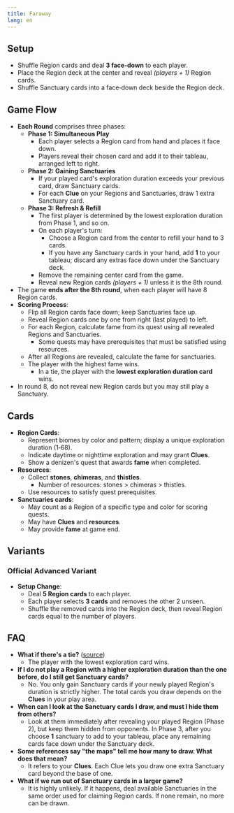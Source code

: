 ```yaml
---
title: Faraway
lang: en
---
```


## Setup

- Shuffle Region cards and deal **3 face‑down** to each player.
- Place the Region deck at the center and reveal *(players + 1)* Region cards.
- Shuffle Sanctuary cards into a face‑down deck beside the Region deck.

## Game Flow

- **Each Round** comprises three phases:
    - **Phase 1: Simultaneous Play**
        - Each player selects a Region card from hand and places it face down.
        - Players reveal their chosen card and add it to their tableau, arranged left to right.
    - **Phase 2: Gaining Sanctuaries**
        - If your played card's exploration duration exceeds your previous card, draw Sanctuary cards.
        - For each **Clue** on your Regions and Sanctuaries, draw 1 extra Sanctuary card.
    - **Phase 3: Refresh & Refill**
        - The first player is determined by the lowest exploration duration from Phase 1, and so on.
        - On each player's turn:
            - Choose a Region card from the center to refill your hand to 3 cards.
            - If you have any Sanctuary cards in your hand, add **1** to your tableau; discard any extras face down under the Sanctuary deck.
        - Remove the remaining center card from the game.
        - Reveal new Region cards *(players + 1)* unless it is the 8th round.
- The game **ends after the 8th round**, when each player will have 8 Region cards.
- **Scoring Process**:
    - Flip all Region cards face down; keep Sanctuaries face up.
    - Reveal Region cards one by one from right (last played) to left.
    - For each Region, calculate fame from its quest using all revealed Regions and Sanctuaries.
        - Some quests may have prerequisites that must be satisfied using resources.
    - After all Regions are revealed, calculate the fame for sanctuaries.
    - The player with the highest fame wins.
        - In a tie, the player with the **lowest exploration duration card** wins.
- In round 8, do not reveal new Region cards but you may still play a Sanctuary.

## Cards

- **Region Cards**:
    - Represent biomes by color and pattern; display a unique exploration duration (1‑68).
    - Indicate daytime or nighttime exploration and may grant **Clues**.
    - Show a denizen's quest that awards **fame** when completed.
- **Resources**:
    - Collect **stones**, **chimeras**, and **thistles**.
        - Number of resources: stones > chimeras > thistles.
    - Use resources to satisfy quest prerequisites.
- **Sanctuaries cards**:
    - May count as a Region of a specific type and color for scoring quests.
    - May have **Clues** and **resources**.
    - May provide **fame** at game end.

## Variants

### Official Advanced Variant

- **Setup Change**:
    - Deal **5 Region cards** to each player.
    - Each player selects **3 cards** and removes the other 2 unseen.
    - Shuffle the removed cards into the Region deck, then reveal Region cards equal to the number of players.

## FAQ

- **What if there's a tie?** ([source](https://boardgamegeek.com/thread/3204882/tie-for-the-first-place))
    - The player with the lowest exploration card wins.
- **If I do not play a Region with a higher exploration duration than the one before, do I still get Sanctuary cards?**
    - No. You only gain Sanctuary cards if your newly played Region's duration is strictly higher. The total cards you draw depends on the **Clues** in your play area.
- **When can I look at the Sanctuary cards I draw, and must I hide them from others?**
    - Look at them immediately after revealing your played Region (Phase 2), but keep them hidden from opponents. In Phase 3, after you choose **1** sanctuary to add to your tableau, place any remaining cards face down under the Sanctuary deck.
- **Some references say "the maps" tell me how many to draw. What does that mean?**
    - It refers to your **Clues**. Each Clue lets you draw one extra Sanctuary card beyond the base of one.
- **What if we run out of Sanctuary cards in a larger game?**
    - It is highly unlikely. If it happens, deal available Sanctuaries in the same order used for claiming Region cards. If none remain, no more can be drawn.
